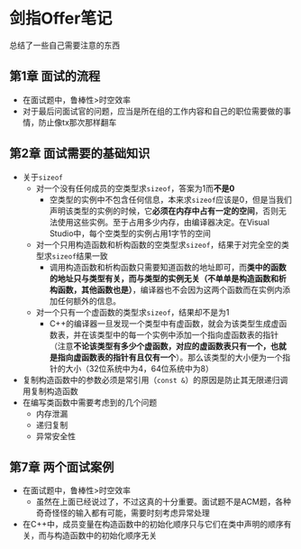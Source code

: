 # 剑指Offer笔记

总结了一些自己需要注意的东西

## 第1章 面试的流程

+ 在面试题中，鲁棒性>时空效率
+ 对于最后问面试官的问题，应当是所在组的工作内容和自己的职位需要做的事情，防止像tx那次那样翻车

## 第2章 面试需要的基础知识

+ 关于`sizeof`
	+ 对一个没有任何成员的空类型求`sizeof`，答案为1而**不是0**
		+ 空类型的实例中不包含任何信息，本来求`sizeof`应该是0，但是当我们声明该类型的实例的时候，它**必须在内存中占有一定的空间**，否则无法使用这些实例。至于占用多少内存，由编译器决定。在Visual Studio中，每个空类型的实例占用1字节的空间
	+ 对一个只用构造函数和析构函数的空类型求`sizeof`，结果于对完全空的类型求`sizeof`结果一致
		+ 调用构造函数和析构函数只需要知道函数的地址即可，而**类中的函数的地址只与类型有关，而与类型的实例无关（不单单是构造函数和析构函数，其他函数也是）**，编译器也不会因为这两个函数而在实例内添加任何额外的信息。
	+ 对一个只有一个虚函数的类型求`sizeof`，结果却不是为1
		+ C++的编译器一旦发现一个类型中有虚函数，就会为该类型生成虚函数表，并在该类型中的每一个实例中添加一个指向虚函数表的指针（注意**不论该类型有多少个虚函数，对应的虚函数表只有一个，也就是指向虚函数表的指针有且仅有一个**）。那么该类型的大小便为一个指针的大小（32位系统中为4，64位系统中为8）
+ 复制构造函数中的参数必须是常引用（`const &`）的原因是防止其无限递归调用复制构造函数
+ 在编写类函数中需要考虑到的几个问题
	+ 内存泄漏
	+ 递归复制
	+ 异常安全性

## 第7章 两个面试案例

+ 在面试题中，鲁棒性>时空效率
	+ 虽然在上面已经说过了，不过这真的十分重要。面试题不是ACM题，各种奇奇怪怪的输入都有可能，需要时刻考虑异常处理
+ 在C++中，成员变量在构造函数中的初始化顺序只与它们在类中声明的顺序有关，而与构造函数中的初始化顺序无关
